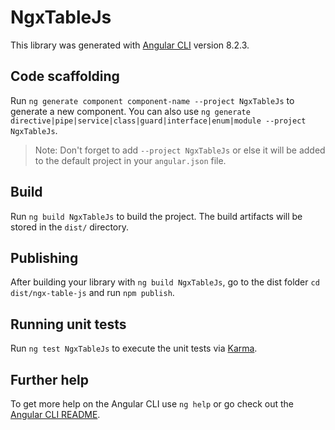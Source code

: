 # NgxTableJs

This library was generated with [Angular CLI](https://github.com/angular/angular-cli) version 8.2.3.

## Code scaffolding

Run `ng generate component component-name --project NgxTableJs` to generate a new component. You can also use `ng generate directive|pipe|service|class|guard|interface|enum|module --project NgxTableJs`.
> Note: Don't forget to add `--project NgxTableJs` or else it will be added to the default project in your `angular.json` file. 

## Build

Run `ng build NgxTableJs` to build the project. The build artifacts will be stored in the `dist/` directory.

## Publishing

After building your library with `ng build NgxTableJs`, go to the dist folder `cd dist/ngx-table-js` and run `npm publish`.

## Running unit tests

Run `ng test NgxTableJs` to execute the unit tests via [Karma](https://karma-runner.github.io).

## Further help

To get more help on the Angular CLI use `ng help` or go check out the [Angular CLI README](https://github.com/angular/angular-cli/blob/master/README.md).
